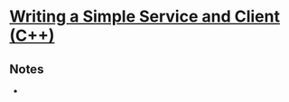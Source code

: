 # [Writing a Simple Service and Client (C++)](http://wiki.ros.org/ROS/Tutorials/WritingServiceClient%28c%2B%2B%29)

## Notes

-
